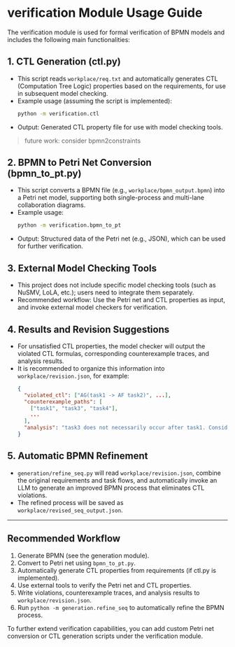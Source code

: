 # verification Module Usage Guide

The verification module is used for formal verification of BPMN models and includes the following main functionalities:

## 1. CTL Generation (ctl.py)

- This script reads `workplace/req.txt` and automatically generates CTL (Computation Tree Logic) properties based on the requirements, for use in subsequent model checking.
- Example usage (assuming the script is implemented):
  ```bash
  python -m verification.ctl
  ```
- Output: Generated CTL property file for use with model checking tools.

> future work: consider bpmn2constraints

## 2. BPMN to Petri Net Conversion (bpmn_to_pt.py)

- This script converts a BPMN file (e.g., `workplace/bpmn_output.bpmn`) into a Petri net model, supporting both single-process and multi-lane collaboration diagrams.
- Example usage:
  ```bash
  python -m verification.bpmn_to_pt
  ```
- Output: Structured data of the Petri net (e.g., JSON), which can be used for further verification.

## 3. External Model Checking Tools

- This project does not include specific model checking tools (such as NuSMV, LoLA, etc.); users need to integrate them separately.
- Recommended workflow: Use the Petri net and CTL properties as input, and invoke external model checkers for verification.

## 4. Results and Revision Suggestions

- For unsatisfied CTL properties, the model checker will output the violated CTL formulas, corresponding counterexample traces, and analysis results.
- It is recommended to organize this information into `workplace/revision.json`, for example:
  ```json
  {
    "violated_ctl": ["AG(task1 -> AF task2)", ...],
    "counterexample_paths": [
      ["task1", "task3", "task4"],
      ...
    ],
    "analysis": "task3 does not necessarily occur after task1. Consider adjusting the process."
  }
  ```

## 5. Automatic BPMN Refinement

- `generation/refine_seq.py` will read `workplace/revision.json`, combine the original requirements and task flows, and automatically invoke an LLM to generate an improved BPMN process that eliminates CTL violations.
- The refined process will be saved as `workplace/revised_seq_output.json`.

---

## Recommended Workflow

1. Generate BPMN (see the generation module).
2. Convert to Petri net using `bpmn_to_pt.py`.
3. Automatically generate CTL properties from requirements (if ctl.py is implemented).
4. Use external tools to verify the Petri net and CTL properties.
5. Write violations, counterexample traces, and analysis results to `workplace/revision.json`.
6. Run `python -m generation.refine_seq` to automatically refine the BPMN process.

To further extend verification capabilities, you can add custom Petri net conversion or CTL generation scripts under the verification module.
